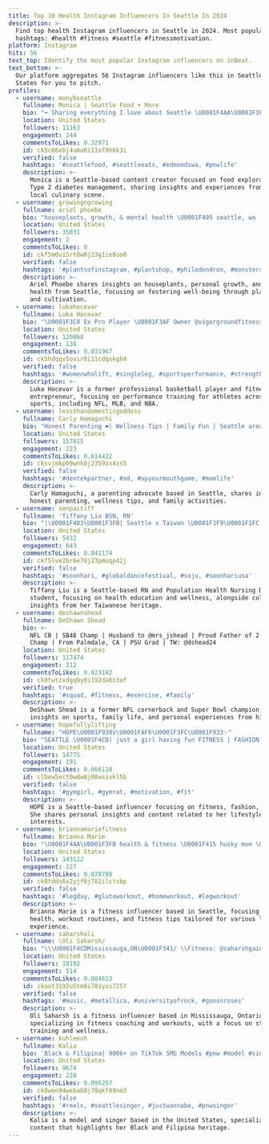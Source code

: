 ```yaml
---
title: Top 10 Health Instagram Influencers In Seattle In 2024
description: >-
  Find top health Instagram influencers in Seattle in 2024. Most popular
  hashtags: #health #fitness #seattle #fitnessmotivation.
platform: Instagram
hits: 56
text_top: Identify the most popular Instagram influencers on inBeat.
text_bottom: >-
  Our platform aggregates 56 Instagram influencers like this in Seattle, United
  States for you to pitch.
profiles:
  - username: monybseattle
    fullname: Monica | Seattle Food + More
    bio: "➡️ Sharing everything I love about Seattle \U0001F4AA\U0001F3FD Crushing Type 2 diabetes \U0001F4E9 monica@monybseattle.com"
    location: United States
    followers: 11163
    engagement: 244
    commentsToLikes: 0.32971
    id: ck5c66xbj4uma0i11of9h6k3i
    verified: false
    hashtags: '#seattlefood, #seattleeats, #edmondswa, #pnwlife'
    description: >-
      Monica is a Seattle-based content creator focused on food exploration and
      Type 2 diabetes management, sharing insights and experiences from her
      local culinary scene.
  - username: growingngrowing
    fullname: ariel phoebe
    bio: "houseplants, growth, & mental health \U0001F495 seattle, wa | keep going, keep growing \U0001F33F growingngrowing@gmail.com \U0001F48C"
    location: United States
    followers: 35031
    engagement: 2
    commentsToLikes: 0
    id: ckf5m0ui5rt0w0j23g1ie8oo0
    verified: false
    hashtags: '#plantsofinstagram, #plantshop, #philodendron, #monsteramonday'
    description: >-
      Ariel Phoebe shares insights on houseplants, personal growth, and mental
      health from Seattle, focusing on fostering well-being through plant care
      and cultivation.
  - username: lukahocevar
    fullname: Luka Hocevar
    bio: "\U0001F3C0 Ex Pro Player \U0001F3AF Owner @vigorgroundfitness \U0001F6E0️ Work w/ NFL, MLB, NBA, Exec. \U0001F3C3\U0001F3FD‍♂️ Athlete For Life Method \U0001F4F1 @vagaropro Partner Ways to work w/ me\U0001F447\U0001F3FC"
    location: United States
    followers: 120868
    engagement: 136
    commentsToLikes: 0.031967
    id: ck5hdqqv5ovir0i11cdqskgh4
    verified: false
    hashtags: '#womenwholift, #singleleg, #sportsperformance, #strength'
    description: >-
      Luka Hocevar is a former professional basketball player and fitness
      entrepreneur, focusing on performance training for athletes across various
      sports, including NFL, MLB, and NBA.
  - username: lessthandomesticgoddess
    fullname: Carly Hamaguchi
    bio: "Honest Parenting ❤️| Wellness Tips | Family Fun | Seattle area | \U0001F4E7 : thelessthandomesticgoddess@gmail.com | Links ⬇️"
    location: United States
    followers: 157815
    engagement: 223
    commentsToLikes: 0.014422
    id: cksvjmkp09wnk0j2359zx4zs5
    verified: false
    hashtags: '#dentekpartner, #ad, #upyourmouthgame, #momlife'
    description: >-
      Carly Hamaguchi, a parenting advocate based in Seattle, shares insights on
      honest parenting, wellness tips, and family activities.
  - username: senpaitiff
    fullname: 'Tiffany Liu BSN, RN'
    bio: "|\U0001F483\U0001F3FB| Seattle x Taiwan \U0001F1F9\U0001F1FC | Population Health Nursing Doctorate Student \U0001F469\U0001F3FB‍⚕️\U0001F489\U0001F48A| House of Essence | @dulcedeshibe \U0001F415\U0001F495|"
    location: United States
    followers: 5432
    engagement: 643
    commentsToLikes: 0.041174
    id: ckf5lve2br6e70j23pmuqp42j
    verified: false
    hashtags: '#soonhari, #globaldancefestival, #soju, #soonhariusa'
    description: >-
      Tiffany Liu is a Seattle-based RN and Population Health Nursing Doctorate
      student, focusing on health education and wellness, alongside cultural
      insights from her Taiwanese heritage.
  - username: deshawnshead
    fullname: DeShawn Shead
    bio: >-
      NFL CB | SB48 Champ | Husband to @mrs_jshead | Proud Father of 2 | 2X NFC
      Champ | From Palmdale, CA | PSU Grad | TW: @dshead24
    location: United States
    followers: 117474
    engagement: 312
    commentsToLikes: 0.023182
    id: ck0twtzxdgq9y0i192da6s3af
    verified: true
    hashtags: '#squad, #fitness, #exercise, #family'
    description: >-
      DeShawn Shead is a former NFL cornerback and Super Bowl champion, sharing
      insights on sports, family life, and personal experiences from his career.
  - username: hopefullylifting
    fullname: "HOPE\U0001F938‍♀️\U0001FAF6\U0001F3FC\U0001F933✨"
    bio: "SEATTLE \U0001F4CD| just a girl having fun FITNESS | FASHION | ART \U0001F3A8 @aoxjox | HOPE10 \U0001F48C | hopefullylifting@gmail.com"
    location: United States
    followers: 14775
    engagement: 191
    commentsToLikes: 0.066118
    id: clbew5ect0wdw0j08wsiskl5b
    verified: false
    hashtags: '#gymgirl, #gymrat, #motivation, #fit'
    description: >-
      HOPE is a Seattle-based influencer focusing on fitness, fashion, and art.
      She shares personal insights and content related to her lifestyle and
      interests.
  - username: briannamariefitness
    fullname: Brianna Marie
    bio: "\U0001F4AA\U0001F3FB health & fitness \U0001F415 husky mom \U0001F4CDseattle"
    location: United States
    followers: 143122
    engagement: 227
    commentsToLikes: 0.078708
    id: ck8tdds6s2yjf0j782ilctxbp
    verified: false
    hashtags: '#legday, #gluteworkout, #homeworkout, #legworkout'
    description: >-
      Brianna Marie is a fitness influencer based in Seattle, focusing on
      health, workout routines, and fitness tips tailored for various levels of
      experience.
  - username: saharsholi
    fullname: \Oli Saharsh/
    bio: "\\\U0001F4CDMississauga,ON\U0001F341/ \\Fitness: @saharshgainz /\U0001F4AA\U0001F3CB️‍♂️"
    location: United States
    followers: 10192
    engagement: 514
    commentsToLikes: 0.084613
    id: ckaot3192u5tm0i781yzo7257
    verified: false
    hashtags: '#music, #metallica, #universityofrock, #gunsnroses'
    description: >-
      Oli Saharsh is a fitness influencer based in Mississauga, Ontario,
      specializing in fitness coaching and workouts, with a focus on strength
      training and wellness.
  - username: kuhleeuh
    fullname: Kalia
    bio: 'Black & Filipina| 900k+ on TikTok SMG Models #pnw #model #singer'
    location: United States
    followers: 9674
    engagement: 228
    commentsToLikes: 0.095257
    id: ck8wen94weba60j78qkf09nm3
    verified: false
    hashtags: '#reels, #seattlesinger, #justwannabe, #pnwsinger'
    description: >-
      Kalia is a model and singer based in the United States, specializing in
      content that highlights her Black and Filipina heritage.
---
```


